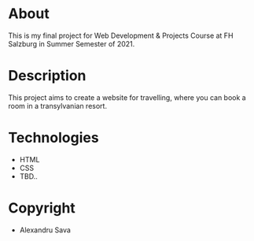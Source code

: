 # About

This is my final project for Web Development & Projects Course at FH Salzburg
in Summer Semester of 2021.

# Description

This project aims to create a website for travelling, where you can book a room
in a transylvanian resort.

# Technologies

* HTML
* CSS
* TBD..

# Copyright

* Alexandru Sava
